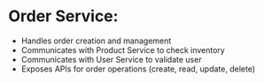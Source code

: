 <h1> Order Service: </h1>

* Handles order creation and management
* Communicates with Product Service to check inventory
* Communicates with User Service to validate user
* Exposes APIs for order operations (create, read, update, delete)
